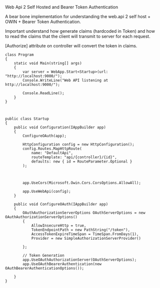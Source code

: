 Web Api 2 Self Hosted and Bearer Token Authentication

A bear bone implementation for understanding the web.api 2 self host + OWIN + Bearer Token Authentication.

Important understand how generate claims (hardcoded in Token) and how to read the claims that the client will transmit to server
for each request.

[Authorize] attribute on controller will convert the token in claims.


    class Program
    {
        static void Main(string[] args)
        {
            var server = WebApp.Start<Startup>(url: "http://localhost:9000/");
            Console.WriteLine("Web API listening at http://localhost:9000/");

            Console.ReadLine();
        }
    }
    
    
    
    public class Startup
    {
        public void Configuration(IAppBuilder app)
        {
            ConfigureOAuth(app);

            HttpConfiguration config = new HttpConfiguration();
            config.Routes.MapHttpRoute(
                name: "DefaultApi",
                routeTemplate: "api/{controller}/{id}",
                defaults: new { id = RouteParameter.Optional }                
            );

           

            app.UseCors(Microsoft.Owin.Cors.CorsOptions.AllowAll);

            app.UseWebApi(config);
        }

        public void ConfigureOAuth(IAppBuilder app)
        {
            OAuthAuthorizationServerOptions OAuthServerOptions = new OAuthAuthorizationServerOptions()
            {
                AllowInsecureHttp = true,
                TokenEndpointPath = new PathString("/token"),
                AccessTokenExpireTimeSpan = TimeSpan.FromDays(1),
                Provider = new SimpleAuthorizationServerProvider()
                
            };

            // Token Generation
            app.UseOAuthAuthorizationServer(OAuthServerOptions);
            app.UseOAuthBearerAuthentication(new OAuthBearerAuthenticationOptions());

        }
    }
